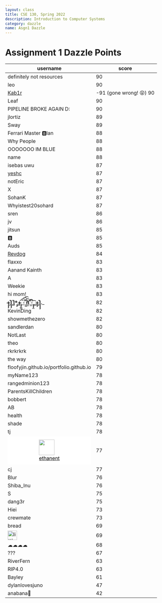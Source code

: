 ```yaml
---
layout: class
title: CSE 130, Spring 2022
description: Introduction to Computer Systems
category: dazzle
name: Asgn1 Dazzle
---
```


# Assignment 1 Dazzle Points

|username                                                                                                                                                                                                                                                                                                                |score|
|------------------------------------------------------------------------------------------------------------------------------------------------------------------------------------------------------------------------------------------------------------------------------------------------------------------------|-----|
|definitely not resources                                                                                                                                                                                                                                                                                                |90   |
|leo                                                                                                                                                                                                                                                                                                                     |90   |
|[Kab1r](https://github.com/Kab1r)|-91 (gone wrong! 😝)                                                                                                                                                                                                                                                                   90   |
|Leaf                                                                                                                                                                                                                                                                                                                    |90   |
|PIPELINE BROKE AGAIN D:                                                                                                                                                                                                                                                                                                 |90   |
|jlortiz                                                                                                                                                                                                                                                                                                                 |89   |
|Sway                                                                                                                                                                                                                                                                                                                    |89   |
|Ferrari Master 🅱️lan                                                                                                                                                                                                                                                                                                    |88   |
|Why People                                                                                                                                                                                                                                                                                                              |88   |
|OOOOOOO IM BLUE                                                                                                                                                                                                                                                                                                         |88   |
|name                                                                                                                                                                                                                                                                                                                    |88   |
|isebas uwu                                                                                                                                                                                                                                                                                                              |87   |
|<a href="https://yeshc.me">yeshc</a>                                                                                                                                                                                                                                                                                    |87   |
|notEric                                                                                                                                                                                                                                                                                                                 |87   |
|X                                                                                                                                                                                                                                                                                                                       |87   |
|SohanK                                                                                                                                                                                                                                                                                                                  |87   |
|Whyistest20sohard                                                                                                                                                                                                                                                                                                       |87   |
|sren                                                                                                                                                                                                                                                                                                                    |86   |
|jv                                                                                                                                                                                                                                                                                                                      |86   |
|jitsun                                                                                                                                                                                                                                                                                                                  |85   |
|🅱️                                                                                                                                                                                                                                                                                                                      |85   |
|Auds                                                                                                                                                                                                                                                                                                                    |85   |
|<a href="https://www.youtube.com/watch?v=dQw4w9WgXcQ&ab_channel=RickAstley">Revdog</a>                                                                                                                                                                                                                                  |84   |
|flaxxo                                                                                                                                                                                                                                                                                                                  |83   |
|Aanand Kainth                                                                                                                                                                                                                                                                                                           |83   |
|A                                                                                                                                                                                                                                                                                                                       |83   |
|Weekie                                                                                                                                                                                                                                                                                                                  |83   |
|hi mom!                                                                                                                                                                                                                                                                                                                 |83   |
|__̴ı̴̴̡̡̡ ̡͌l̡̡̡ ̡͌l̡*̡̡ ̴̡ı̴̴̡ ̡̡̲̲̲͡͡͡͡ ̲▫̲͡ ̲̲̲͡͡π̲̲͡͡ ̲̲͡▫̲̲͡͡ ̡̡̡̲ ̡ ̴̡ı̴̡̡ ̡͌l̡̡̡̡.___                                                                                                                                                                                                                          |82   |
|KevinDing                                                                                                                                                                                                                                                                                                               |82   |
|showmethezero                                                                                                                                                                                                                                                                                                           |82   |
|sandlerdan                                                                                                                                                                                                                                                                                                              |80   |
|NotLast                                                                                                                                                                                                                                                                                                                 |80   |
|theo                                                                                                                                                                                                                                                                                                                    |80   |
|rkrkrkrk                                                                                                                                                                                                                                                                                                                |80   |
|the way                                                                                                                                                                                                                                                                                                                 |80   |
|floofyjin.github.io/portfolio.github.io                                                                                                                                                                                                                                                                                 |79   |
|myName123                                                                                                                                                                                                                                                                                                               |78   |
|rangedminion123                                                                                                                                                                                                                                                                                                         |78   |
|ParentsKillChildren                                                                                                                                                                                                                                                                                                     |78   |
|bobbert                                                                                                                                                                                                                                                                                                                 |78   |
|AB                                                                                                                                                                                                                                                                                                                      |78   |
|health                                                                                                                                                                                                                                                                                                                  |78   |
|shade                                                                                                                                                                                                                                                                                                                   |78   |
|tj                                                                                                                                                                                                                                                                                                                      |78   |
|<span style="background-color:#fff;display:flex;justify-content:center;padding:10px"><a href="https://ethanent.me" target="_blank" style="display:block"><img src="https://ethanent.me/images/mainLogo.png" style="width:50px;display:block"/><span style="color:#000;margin:0;display:block">ethanent</span></a></span>|77   |
|cj                                                                                                                                                                                                                                                                                                                      |77   |
|Blur                                                                                                                                                                                                                                                                                                                    |76   |
|Shiba_Inu                                                                                                                                                                                                                                                                                                               |76   |
|S                                                                                                                                                                                                                                                                                                                       |75   |
|dang3r                                                                                                                                                                                                                                                                                                                  |75   |
|Hiei                                                                                                                                                                                                                                                                                                                    |73   |
|crewmate                                                                                                                                                                                                                                                                                                                |73   |
|bread                                                                                                                                                                                                                                                                                                                   |69   |
|<a href="https://xkcd.com/327/"><img height="30px" src="https://imgs.xkcd.com/comics/exploits_of_a_mom.png" title="little bobby tables"></a>                                                                                                                                                                      |69   |
|☁☁☁☁                                                                                                                                                                                                                                                                                                                    |68   |
|???                                                                                                                                                                                                                                                                                                                     |67   |
|RiverFern                                                                                                                                                                                                                                                                                                               |63   |
|RIP4.0                                                                                                                                                                                                                                                                                                                  |63   |
|Bayley                                                                                                                                                                                                                                                                                                                  |61   |
|dylanlovesjuno                                                                                                                                                                                                                                                                                                          |47   |
|anabana🐌                                                                                                                                                                                                                                                                                                                |42   |
